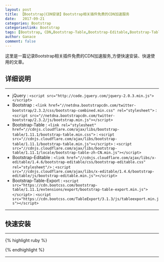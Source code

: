 ```yaml
---
layout: post
title: 【Bootstrap|CDN安装】Bootstrap相关插件免费的CDN加速服务
date:   2017-09-21
categories: Bootstrap
categorieslink: Bootstrap
tags: [Bootstrap, CDN,Bootstrap-Table,Bootstrap-Editable,Bootstrap-Table-Export]
author: Ganace
comment: false
---
```


这里是一篇记录Bootstrap相关插件免费的CDN加速服务,方便快速安装、快速使用的文章。


## 详细说明

---
- jQuery
    : `<script src="http://code.jquery.com/jquery-2.0.3.min.js"></script>` 
- Bootstrap
    : `<link href="//netdna.bootstrapcdn.com/twitter-bootstrap/2.3.2/css/bootstrap-combined.min.css" rel="stylesheet">`
    : `<script src="//netdna.bootstrapcdn.com/twitter-bootstrap/2.3.2/js/bootstrap.min.js"></script> `
- Bootstrap-Table
    : `<link rel="stylesheet" href="//cdnjs.cloudflare.com/ajax/libs/bootstrap-table/1.11.1/bootstrap-table.min.css">`
    : `<script src="//cdnjs.cloudflare.com/ajax/libs/bootstrap-table/1.11.1/bootstrap-table.min.js"></script>`
    : `<script src="//cdnjs.cloudflare.com/ajax/libs/bootstrap-table/1.11.1/locale/bootstrap-table-zh-CN.min.js"></script>`
- Bootstrap-Editable
    : `<link href="//cdnjs.cloudflare.com/ajax/libs/x-editable/1.4.6/bootstrap-editable/css/bootstrap-editable.css" rel="stylesheet"/>`
    : `<script src="//cdnjs.cloudflare.com/ajax/libs/x-editable/1.4.6/bootstrap-editable/js/bootstrap-editable.min.js"></script>`
- Bootstrap-Table-Export
    : `<script src="https://cdn.bootcss.com/bootstrap-table/1.11.1/extensions/export/bootstrap-table-export.min.js"></script>`
    : `<script src="https://cdn.bootcss.com/TableExport/3.1.3/js/tableexport.min.js"></script>`
    
---


## 快速安装

---

{% highlight ruby %}
<!-- jquery -->
 <script src="http://code.jquery.com/jquery-2.0.3.min.js"></script> 

<!-- bootstrap -->
<link href="//netdna.bootstrapcdn.com/twitter-bootstrap/2.3.2/css/bootstrap-combined.min.css" rel="stylesheet">
<script src="//netdna.bootstrapcdn.com/twitter-bootstrap/2.3.2/js/bootstrap.min.js"></script>  

<!-- bootstrap-table -->
<link rel="stylesheet" href="//cdnjs.cloudflare.com/ajax/libs/bootstrap-table/1.11.1/bootstrap-table.min.css">
<script src="//cdnjs.cloudflare.com/ajax/libs/bootstrap-table/1.11.1/bootstrap-table.min.js"></script>
<script src="//cdnjs.cloudflare.com/ajax/libs/bootstrap-table/1.11.1/locale/bootstrap-table-zh-CN.min.js"></script>

<!-- x-editable (bootstrap version) -->
<link href="//cdnjs.cloudflare.com/ajax/libs/x-editable/1.4.6/bootstrap-editable/css/bootstrap-editable.css" rel="stylesheet"/>
<script src="//cdnjs.cloudflare.com/ajax/libs/x-editable/1.4.6/bootstrap-editable/js/bootstrap-editable.min.js"></script>

<!-- bootstrap-table-Export -->
<script src="https://cdn.bootcss.com/bootstrap-table/1.11.1/extensions/export/bootstrap-table-export.min.js"></script>
<script src="https://cdn.bootcss.com/TableExport/3.1.3/js/tableexport.min.js"></script>

{% endhighlight %}

---

